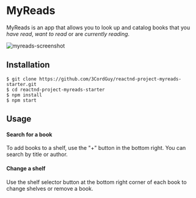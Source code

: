 # MyReads

MyReads is an app that allows you to look up and catalog books that you _have read_, _want to read_ or are _currently reading_.

![myreads-screenshot](https://user-images.githubusercontent.com/30707961/29393690-e6cb79c0-82ca-11e7-9692-5a2e118b0dcc.png)

## Installation

```
$ git clone https://github.com/3CordGuy/reactnd-project-myreads-starter.git
$ cd reactnd-project-myreads-starter
$ npm install
$ npm start
```

## Usage

#### Search for a book
To add books to a shelf, use the "+" button in the bottom right. You can search by title or author.

#### Change a shelf
Use the shelf selector button at the bottom right corner of each book to change shelves or remove a book.